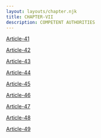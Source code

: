 ```yaml
---
layout: layouts/chapter.njk
title: CHAPTER-VII
description: COMPETENT AUTHORITIES
---
```



<a href=Article-41>Article-41</a>


<a href=Article-42>Article-42</a>


<a href=Article-43>Article-43</a>


<a href=Article-44>Article-44</a>


<a href=Article-45>Article-45</a>


<a href=Article-46>Article-46</a>


<a href=Article-47>Article-47</a>


<a href=Article-48>Article-48</a>


<a href=Article-49>Article-49</a>

